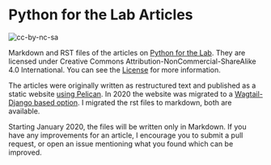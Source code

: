 # Python for the Lab Articles

![cc-by-nc-sa](https://i.creativecommons.org/l/by-nc-sa/4.0/88x31.png)

Markdown and RST files of the articles on [Python for the Lab](https://www.pythonforthelab.com). They are licensed under Creative Commons Attribution-NonCommercial-ShareAlike 4.0 International. You can see the [License](LICENSE.md) for more information. 

The articles were originally written as restructured text and published as a static website [using Pelican](https://github.com/PFTL/website). In 2020 the website was migrated to a [Wagtail-Django based option](https://github.com/PFTL/django_website). I migrated the rst files to markdown, both are available. 

Starting January 2020, the files will be written only in Markdown. If you have any improvements for an article, I encourage you to submit a pull request, or open an issue mentioning what you found which can be improved. 

